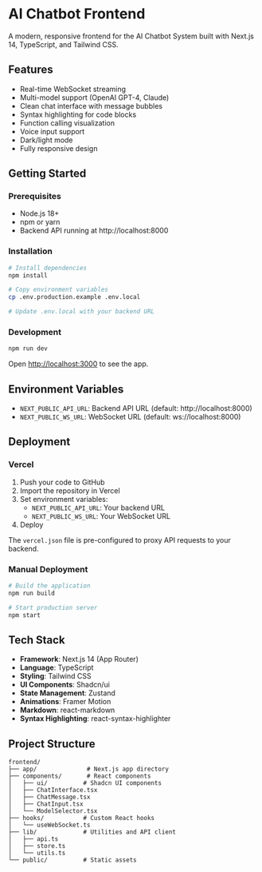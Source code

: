 # AI Chatbot Frontend

A modern, responsive frontend for the AI Chatbot System built with Next.js 14, TypeScript, and Tailwind CSS.

## Features

- Real-time WebSocket streaming
- Multi-model support (OpenAI GPT-4, Claude)
- Clean chat interface with message bubbles
- Syntax highlighting for code blocks
- Function calling visualization
- Voice input support
- Dark/light mode
- Fully responsive design

## Getting Started

### Prerequisites

- Node.js 18+
- npm or yarn
- Backend API running at http://localhost:8000

### Installation

```bash
# Install dependencies
npm install

# Copy environment variables
cp .env.production.example .env.local

# Update .env.local with your backend URL
```

### Development

```bash
npm run dev
```

Open [http://localhost:3000](http://localhost:3000) to see the app.

## Environment Variables

- `NEXT_PUBLIC_API_URL`: Backend API URL (default: http://localhost:8000)
- `NEXT_PUBLIC_WS_URL`: WebSocket URL (default: ws://localhost:8000)

## Deployment

### Vercel

1. Push your code to GitHub
2. Import the repository in Vercel
3. Set environment variables:
   - `NEXT_PUBLIC_API_URL`: Your backend URL
   - `NEXT_PUBLIC_WS_URL`: Your WebSocket URL
4. Deploy

The `vercel.json` file is pre-configured to proxy API requests to your backend.

### Manual Deployment

```bash
# Build the application
npm run build

# Start production server
npm start
```

## Tech Stack

- **Framework**: Next.js 14 (App Router)
- **Language**: TypeScript
- **Styling**: Tailwind CSS
- **UI Components**: Shadcn/ui
- **State Management**: Zustand
- **Animations**: Framer Motion
- **Markdown**: react-markdown
- **Syntax Highlighting**: react-syntax-highlighter

## Project Structure

```
frontend/
├── app/              # Next.js app directory
├── components/       # React components
│   ├── ui/          # Shadcn UI components
│   ├── ChatInterface.tsx
│   ├── ChatMessage.tsx
│   ├── ChatInput.tsx
│   └── ModelSelector.tsx
├── hooks/           # Custom React hooks
│   └── useWebSocket.ts
├── lib/             # Utilities and API client
│   ├── api.ts
│   ├── store.ts
│   └── utils.ts
└── public/          # Static assets
```
